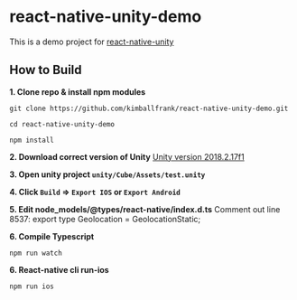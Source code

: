 # react-native-unity-demo

This is a demo project for [react-native-unity](https://github.com/f111fei/react-native-unity-view)

## How to Build

**1. Clone repo & install npm modules**
```
git clone https://github.com/kimballfrank/react-native-unity-demo.git

cd react-native-unity-demo

npm install

```

**2. Download correct version of Unity**
[Unity version 2018.2.17f1](hunityhub://2018.2.17f1/88933597c842)

**3. Open unity project `unity/Cube/Assets/test.unity`**

**4. Click `Build` => `Export IOS` or `Export Android`**

**5. Edit node_models/@types/react-native/index.d.ts**
Comment out line 8537: export type Geolocation = GeolocationStatic;

**6. Compile Typescript**
```
npm run watch
```

**6. React-native cli run-ios**
```
npm run ios
```

